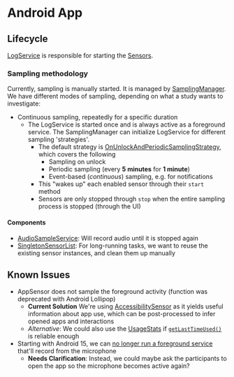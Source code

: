 # Android App

## Lifecycle
[LogService](app-android/app/src/main/java/de/mimuc/senseeverything/service/LogService.java) is responsible for starting the [Sensors](app-android/app/src/main/java/de/mimuc/senseeverything/sensor).

### Sampling methodology
Currently, sampling is manually started. It is managed by [SamplingManager](app/src/main/java/de/mimuc/senseeverything/service/SamplingManager.java). We have different modes of sampling, depending on what a study wants to investigate:
* Continuous sampling, repeatedly for a specific duration
  * The LogService is started once and is always active as a foreground service. The SamplingManager can initialize LogService for different sampling 'strategies'.
    * The default strategy is [OnUnlockAndPeriodicSamplingStrategy](app/src/main/java/de/mimuc/senseeverything/service/sampling/OnUnlockAndPeriodicSamplingStrategy.java), which covers the following
      * Sampling on unlock
      * Periodic sampling (every **5 minutes** for **1 minute**)
      * Event-based (*continuous*) sampling, e.g. for notifications
    * This "wakes up" each enabled sensor through their `start` method
    * Sensors are only stopped through `stop` when the entire sampling process is stopped (through the UI)

#### Components
* [AudioSampleService](app/src/main/java/de/mimuc/senseeverything/sensor/implementation/AudioSampleSensor.java): Will record audio until it is stopped again
* [SingletonSensorList](app/src/main/java/de/mimuc/senseeverything/sensor/SingletonSensorList.java): For long-running tasks, we want to reuse the existing sensor instances, and clean them up manually

## Known Issues
* AppSensor does not sample the foreground activity (function was deprecated with Android Lollipop)
  * **Current Solution** We're using [AccessibilitySensor](app/src/main/java/de/mimuc/senseeverything/sensor/implementation/AccessibilitySensor.java) as it yields useful information about app use, which can be post-processed to infer opened apps and interactions
  * *Alternative*: We could also use the [UsageStats](https://developer.android.com/reference/android/app/usage/UsageStats) if [`getLastTimeUsed()`](https://developer.android.com/reference/android/app/usage/UsageStats#getLastTimeUsed()) is reliable enough
* Starting with Android 15, we can [no longer run a foreground service](https://developer.android.com/about/versions/15/changes/foreground-service-types#microphone) that'll record from the microphone
  * **Needs Clarification**: Instead, we could maybe ask the participants to open the app so the microphone becomes active again? 
